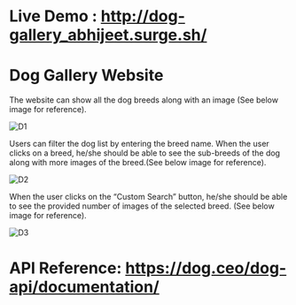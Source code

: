 # Live Demo : http://dog-gallery_abhijeet.surge.sh/

# Dog Gallery Website

The website can show all the dog breeds along with an image (See below image for reference).

![D1](https://user-images.githubusercontent.com/106923752/235661974-eeed363c-0cb1-4be2-aaff-74d7f58fe609.png)


Users can filter the dog list by entering the breed name. When the user clicks on a breed, he/she should be able to see the sub-breeds of the dog along with more images of the breed.(See below image for reference).

![D2](https://user-images.githubusercontent.com/106923752/235662117-0e780846-369b-47cc-ac94-635b27d55e30.png)


When the user clicks on the “Custom Search” button, he/she should be able to see the provided number of images of the selected breed. (See below image for reference).

![D3](https://user-images.githubusercontent.com/106923752/235662174-ef7ef2d2-6b55-4a76-8a29-b7a605f9262a.png)


# API Reference: https://dog.ceo/dog-api/documentation/
